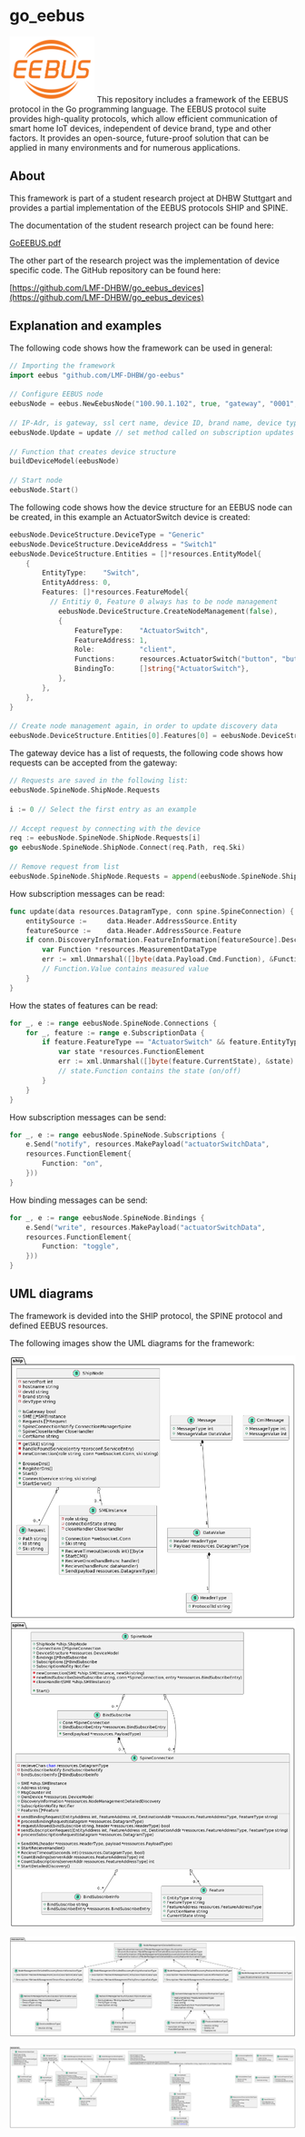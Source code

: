 # go_eebus
<img src="https://github.com/LMF-DHBW/go_eebus/blob/master/assets/eebus_logo.png" width="150"> 
This repository includes a framework of the EEBUS protocol in the Go programming language.
The EEBUS protocol suite provides high-quality protocols, which allow efficient communication of smart home IoT devices, independent of device brand, type and other factors.
It provides an open-source, future-proof solution that can be applied in many environments and for numerous applications.

## About
This framework is part of a student research project at DHBW Stuttgart and provides a partial implementation of the EEBUS protocols SHIP and SPINE.

The documentation of the student research project can be found here: 

[GoEEBUS.pdf](https://github.com/LMF-DHBW/go_eebus/blob/main/assets/GoEEBUS.pdf)

The other part of the research project was the implementation of device specific code.
The GitHub repository can be found here: 

[https://github.com/LMF-DHBW/go_eebus_devices](https://github.com/LMF-DHBW/go_eebus_devices)

## Explanation and examples

The following code shows how the framework can be used in general:

````go
// Importing the framework
import eebus "github.com/LMF-DHBW/go-eebus" 

// Configure EEBUS node
eebusNode = eebus.NewEebusNode("100.90.1.102", true, "gateway", "0001", "DHBW", "Gateway")
    
// IP-Adr, is gateway, ssl cert name, device ID, brand name, device type
eebusNode.Update = update // set method called on subscription updates

// Function that creates device structure
buildDeviceModel(eebusNode) 

// Start node
eebusNode.Start() 
````

The following code shows how the device structure for an EEBUS node can be created, in this example an ActuatorSwitch device is created:

````go
eebusNode.DeviceStructure.DeviceType = "Generic"
eebusNode.DeviceStructure.DeviceAddress = "Switch1"
eebusNode.DeviceStructure.Entities = []*resources.EntityModel{
	{
		EntityType:    "Switch",
		EntityAddress: 0,
		Features: []*resources.FeatureModel{
		  // Entitiy 0, Feature 0 always has to be node management
			eebusNode.DeviceStructure.CreateNodeManagement(false),
			{
				FeatureType:    "ActuatorSwitch",
				FeatureAddress: 1,
				Role:           "client",
				Functions:      resources.ActuatorSwitch("button", "button for leds"),
				BindingTo:      []string{"ActuatorSwitch"},
			},
		},
	},
}

// Create node management again, in order to update discovery data
eebusNode.DeviceStructure.Entities[0].Features[0] = eebusNode.DeviceStructure.CreateNodeManagement(false)
````

The gateway device has a list of requests, the following code shows how requests can be accepted from the gateway:

````go
// Requests are saved in the following list:
eebusNode.SpineNode.ShipNode.Requests

i := 0 // Select the first entry as an example

// Accept request by connecting with the device
req := eebusNode.SpineNode.ShipNode.Requests[i]
go eebusNode.SpineNode.ShipNode.Connect(req.Path, req.Ski)

// Remove request from list
eebusNode.SpineNode.ShipNode.Requests = append(eebusNode.SpineNode.ShipNode.Requests[:i], eebusNode.SpineNode.ShipNode.Requests[i+1:]...)
````

How subscription messages can be read:

````go
func update(data resources.DatagramType, conn spine.SpineConnection) {
	entitySource :=     data.Header.AddressSource.Entity
	featureSource :=    data.Header.AddressSource.Feature
	if conn.DiscoveryInformation.FeatureInformation[featureSource].Description.FeatureType == "Measurement" {
		var Function *resources.MeasurementDataType
		err := xml.Unmarshal([]byte(data.Payload.Cmd.Function), &Function)
		// Function.Value contains measured value
	}
}
````

How the states of features can be read:

````go
for _, e := range eebusNode.SpineNode.Connections {
	for _, feature := range e.SubscriptionData {
		if feature.FeatureType == "ActuatorSwitch" && feature.EntityType == "LED" {
			var state *resources.FunctionElement
			err := xml.Unmarshal([]byte(feature.CurrentState), &state)
			// state.Function contains the state (on/off)
		}
	}
}
````

How subscription messages can be send:

````go
for _, e := range eebusNode.SpineNode.Subscriptions {
	e.Send("notify", resources.MakePayload("actuatorSwitchData", 
	resources.FunctionElement{
		Function: "on",
	}))
}
````

How binding messages can be send:

````go
for _, e := range eebusNode.SpineNode.Bindings {
	e.Send("write", resources.MakePayload("actuatorSwitchData", 
	resources.FunctionElement{
		Function: "toggle",
	}))
}
````

## UML diagrams

The framework is devided into the SHIP protocol, the SPINE protocol and defined EEBUS resources.

The following images show the UML diagrams for the framework:

<img src="https://github.com/LMF-DHBW/go-eebus/blob/main/assets/ship_uml.png" width="600"> 

<img src="https://github.com/LMF-DHBW/go-eebus/blob/main/assets/spine_uml.png" width="600">





![Resources Uml part1](https://github.com/LMF-DHBW/go-eebus/blob/main/assets/resources_uml_part1.png)

![Resources Uml part2](https://github.com/LMF-DHBW/go-eebus/blob/main/assets/resources_uml_part2.png)
